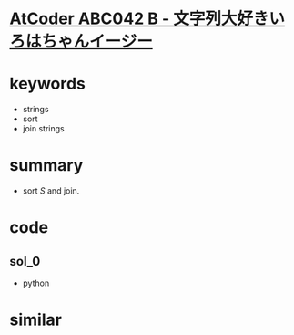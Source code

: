 # [AtCoder ABC042 B - 文字列大好きいろはちゃんイージー](https://atcoder.jp/contests/abc042/tasks/abc042_b)


# keywords 
- strings
- sort 
- join strings


# summary 
- sort $S$ and join.


# code 
## sol_0
- python


# similar 
